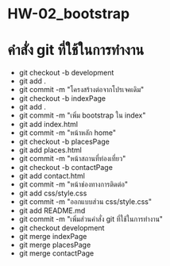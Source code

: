 # HW-02_bootstrap
# คำสั่ง git ที่ใช้ในการทำงาน
- git checkout -b development 
- git add .
- git commit -m "โครงสร้างต่อจากโปรเจคเดิม"
- git checkout -b indexPage
- git add .
- git commit -m "เพิ่ม bootstrap ใน index"
- git add index.html
- git commit -m "หน้าหลัก home"
- git checkout -b placesPage
- git add places.html
- git commit -m "หน้าสถานที่ท่องเที่ยว"
- git checkout -b contactPage
- git add contact.html
- git commit -m "หน้าช่องทางการติดต่อ"
- git add css/style.css
- git commit -m "ออกแบบส่วน css/style.css"
- git add README.md
- git commit -m "เพิ่มส่วนคำสั่ง git ที่ใช้ในการทำงาน"
- git checkout development 
- git merge indexPage
- git merge placesPage
- git merge contactPage